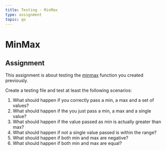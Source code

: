 ```yaml
---
title: Testing - MinMax
type: assignment
topic: go
---
```


# MinMax

## Assignment

This assignment is about testing the [minmax](./go-as-minmax.md) function you created previously.

Create a testing file and test at least the following scenarios:

1. What should happen if you correctly pass a min, a max and a set of values?
2. What should happen if the you just pass a min, a max and a single value?
3. What should happen if the value passed as min is actually greater than max?
4. What should happen if not a single value passed is within the range?
5. What should happen if both min and max are negative?
6. What should happen if both min and max are equal?
